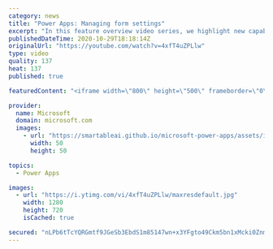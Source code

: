 ```yaml
---
category: news
title: "Power Apps: Managing form settings"
excerpt: "In this feature overview video series, we highlight new capabilities included in the latest update to Microsoft Power Apps.  Improvements to Microsoft Power Apps for managing form settings and events allow users to set various features on a form in the new modern designer.   Get the most out of Power"
publishedDateTime: 2020-10-29T18:18:14Z
originalUrl: "https://youtube.com/watch?v=4xfT4uZPLlw"
type: video
quality: 137
heat: 137
published: true

featuredContent: "<iframe width=\"800\" height=\"500\" frameborder=\"0\" src=\"https://www.youtube.com/embed/4xfT4uZPLlw\" allow=\"accelerometer; autoplay; encrypted-media; gyroscope; picture-in-picture\" allowfullscreen></iframe>"

provider:
  name: Microsoft
  domain: microsoft.com
  images:
    - url: "https://smartableai.github.io/microsoft-power-apps/assets/images/organizations/microsoft.com-50x50.jpg"
      width: 50
      height: 50

topics:
  - Power Apps

images:
  - url: "https://i.ytimg.com/vi/4xfT4uZPLlw/maxresdefault.jpg"
    width: 1280
    height: 720
    isCached: true

secured: "nLPb6tTcYQRGmtf9JGeSb3EbdS1m85147wn+x3YFgto49Ckm5bn1xMcki0Znmaz7CvOWEUe99ogE/CyJ+lYs3kltKM4EtyT/iGrAtwwkL0T0Xf+hj0BjwVAPIFyNbQc9CPyFSdQrgeXpBInX/zmZOe2ApLpCqkrejR0gANEA28w+MF/ENELHjr8t/hsdE6JVVFx9UakhRW56WSVPoqO3OjWkyWvK1LsdSEmfPghcVwoFQRXXmb8N83R9MExajnYMQ0xiervifIbLp0IH8OkIYIZznvlZ13g8/rBo+vrxzo1sfSkjRoxmUTDGsX1Qki5F2nz6YxpVVCn0N2TKhDfMyvh12CCkJ0jbxeEgZsnZl+Qznpqc7G4EeZkGTKXEGswhxEN0HrRUq99lMgBnMRdhEXggTU5tHDGBYcO6a++nqU/YHt5kOYmHzF4uD3SZTfw1;W0D8tEz5m6XxvSDfDQV/Dw=="
---
```


